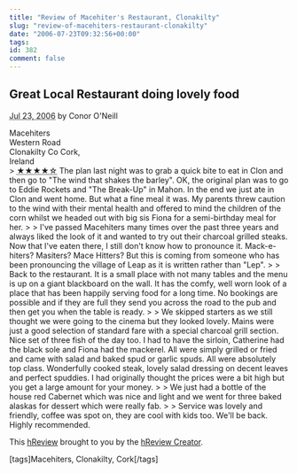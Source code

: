 ```yaml
---
title: "Review of Macehiter's Restaurant, Clonakilty"
slug: "review-of-macehiters-restaurant-clonakilty"
date: "2006-07-23T09:32:56+00:00"
tags:
id: 382
comment: false
---
```


<div class="hreview">
  <span class="version" style="display: none;">0.3</span>

## Great Local Restaurant doing lovely food

  <abbr class="dtreviewed" title="20060723T1028++0100">Jul 23, 2006</abbr>  by 
  <span class="reviewer vcard">
    </span><span class="fn">Conor O'Neill</span>

  <span class="type" style="display: none;">business</span>
  <div class="item vcard">
    <span class="fn org">Macehiters</span>
    <div class="adr">
      <div class="street-address">Western Road</div>
      <span class="locality">Clonakilty</span>
      <span class="region">Co Cork</span>, 
      <div class="country-name">Ireland</div>
    </div>
  </div>
  > <abbr title="4" class="rating">&#x2605;&#x2605;&#x2605;&#x2605;&#x2606;</abbr> The plan last night was to grab a quick bite to eat in Clon and then go to "The wind that shakes the barley". OK, the original plan was to go to Eddie Rockets and "The Break-Up" in Mahon. In the end we just ate in Clon and went home. But what a fine meal it was. My parents threw caution to the wind with their mental health and offered to mind the children of the corn whilst we headed out with big sis Fiona for a semi-birthday meal for her.
> 
> I've passed Macehiters many times over the past three years and always liked the look of it and wanted to try out their charcoal grilled steaks. Now that I've eaten there, I still don't know how to pronounce it. Mack-e-hiters? Masiters? Mace Hitters? But this is coming from someone who has been pronouncing the village of Leap as it is written rather than "Lep".
> 
> Back to the restaurant. It is a small place with not many tables and the menu is up on a giant blackboard on the wall. It has the comfy, well worn look of a place that has been happily serving food for a long time. No bookings are possible and if they are full they send you across the road to the pub and then get you when the table is ready.
> 
> We skipped starters as we still thought we were going to the cinema but they looked lovely. Mains were just a good selection of standard fare with a special charcoal grill section. Nice set of three fish of the day too. I had to have the sirloin, Catherine had the black sole and Fiona had the mackerel. All were simply grilled or fried and came with salad and baked spud or garlic spuds. All were absolutely top class. Wonderfully cooked steak, lovely salad dressing on decent leaves and perfect spuddies. I had originally thought the prices were a bit high but you get a large amount for your money.
> 
> We just had a bottle of the house red Cabernet which was nice and light and we went for three baked alaskas for dessert which were really fab.
> 
> Service was lovely and friendly, coffee was spot on, they are cool with kids too. We'll be back. Highly recommended.

This 
    [hReview](http://microformats.org/wiki/hreview) brought to you by the 
    [hReview Creator](http://microformats.org/code/hreview/creator).

</div>
[tags]Macehiters, Clonakilty, Cork[/tags]
